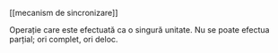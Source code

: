[[mecanism de sincronizare]]

Operație care este efectuată ca o singură unitate. Nu se poate efectua parțial; ori complet, ori deloc.